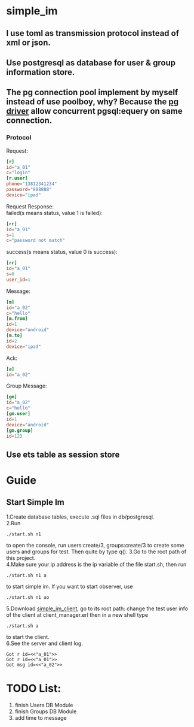 # simple_im
## I use toml as transmission protocol instead of xml or json.
## Use postgresql as database for user & group information store.
## The pg connection pool implement by myself instead of use poolboy, why? Because the [pg driver](https://github.com/epgsql/epgsql) allow concurrent pgsql:equery on same connection.
### Protocol
Request:  
```toml
[r]
id="a_01"
c="login"
[r.user]
phone="13812341234"
password="888888"
device="ipad"
```
Request Response:  
failed(s means status, value 1 is failed):
```toml
[rr]
id="a_01"
s=1
c="password not match"
```
success(s means status, value 0 is success):
```toml
[rr]
id="a_01"
s=0
user_id=1
```
Message:  
```toml
[m]
id="a_02"
c="hello"
[m.from]
id=1
device="android"
[m.to]
id=2
device="ipad"
```
Ack:
```toml
[a]
id="a_02"
```
Group Message:  
```toml
[gm]
id="a_02"
c="hello"
[gm.user]
id=1
device="android"
[gm.group]
id=123
```

## Use ets table as session store

# Guide
## Start Simple Im
1.Create database tables, execute .sql files in db/postgresql.  
2.Run
```shell
./start.sh n1
```
to open the console, run users:create/3, groups:create/3 to create some users and groups for test.
Then quite by type q().
3.Go to the root path of this project.   
4.Make sure your ip address is the ip variable of the file start.sh, then run
```shell
./start.sh n1 a
```
to start simple im. If you want to start observer, use
```shell
./start.sh n1 ao
```
5.Download [simple_im_client](https://github.com/wudixiaotie/simple_im_client), go to its root path:
change the test user info of the client at client_manager.erl then in a new shell type 
```shell
./start.sh a
```
to start the client.  
6.See the server and client log.
```log
Got r id=<<"a_01">>
Got r id=<<"a_01">>
Got msg id=<<"a_02">>
```


# TODO List:
1. finish Users DB Module
2. finish Groups DB Module
3. add time to message